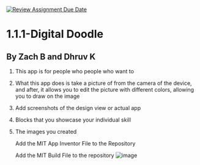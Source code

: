 [![Review Assignment Due Date](https://classroom.github.com/assets/deadline-readme-button-22041afd0340ce965d47ae6ef1cefeee28c7c493a6346c4f15d667ab976d596c.svg)](https://classroom.github.com/a/KZRgrbJa)
# 1.1.1-Digital Doodle
By Zach B and Dhruv K
------------------------
1. This app is for people who people who want to 
1. What this app does is take a picture of from the camera of the device,
  and after, it allows you to edit the picture with different colors, allowing you to draw on the image
1. Add screenshots of the design view or actual app
1. Blocks that you showcase your individual skill
1. The images you created

   Add the MIT App Inventor File to the Repository

   Add the MIT Build File to the repository
   ![image](https://github.com/user-attachments/assets/be45fa0f-57c2-408c-97dc-2e61eebf5987)
